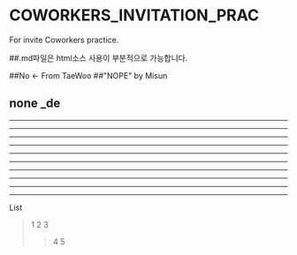# COWORKERS_INVITATION_PRAC
For invite Coworkers practice.

##.md파일은 html소스 사용이 부분적으로 가능합니다.

##No <- From TaeWoo
##"NOPE" by Misun
## none _de

<hr>
<hr>
<hr>
<hr>
<hr>
<hr>
<hr>
<hr>
<hr>
<hr>

List
>1
>2
>3
>>4
>5
